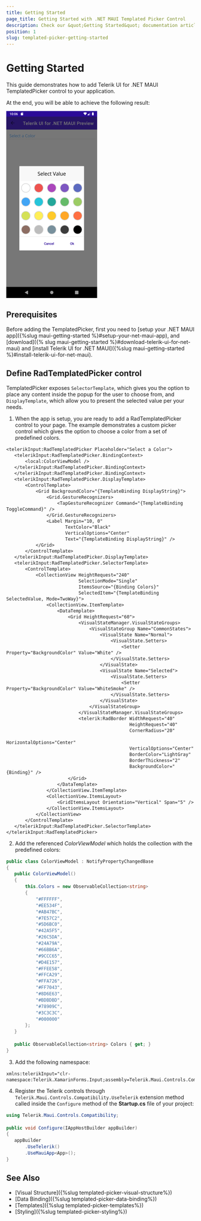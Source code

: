 ```yaml
---
title: Getting Started
page_title: Getting Started with .NET MAUI Templated Picker Control
description: Check our &quot;Getting Started&quot; documentation article for Telerik TemplatedPicker for .NET MAUI control.
position: 1
slug: templated-picker-getting-started
---
```


# Getting Started

This guide demonstrates how to add Telerik UI for .NET MAUI TemplatedPicker control to your application.

At the end, you will be able to achieve the following result:

![Templated Picker Getting Started](images/templatedpicker_getting_started.png)

## Prerequisites

Before adding the TemplatedPicker, first you need to [setup your .NET MAUI app]({%slug maui-getting-started %}#setup-your-net-maui-app), and [download]({% slug maui-getting-started %}#download-telerik-ui-for-net-maui) and [install Telerik UI for .NET MAUI]({%slug maui-getting-started %}#install-telerik-ui-for-net-maui).

## Define RadTemplatedPicker control

TemplatedPicker exposes `SelectorTemplate`, which gives you the option to place any content inside the popup for the user to choose from, and `DisplayTemplate`, which allow you to present the selected value per your needs.

1. When the app is setup, you are ready to add a RadTemplatedPicker control to your page. The example demonstrates a custom picker control which gives the option to choose a color from a set of predefined colors.

 ```XAML
<telerikInput:RadTemplatedPicker Placeholder="Select a Color">
	<telerikInput:RadTemplatedPicker.BindingContext>
        <local:ColorViewModel />
    </telerikInput:RadTemplatedPicker.BindingContext>
    </telerikInput:RadTemplatedPicker.BindingContext>
	<telerikInput:RadTemplatedPicker.DisplayTemplate>
		<ControlTemplate>
			<Grid BackgroundColor="{TemplateBinding DisplayString}">
				<Grid.GestureRecognizers>
					<TapGestureRecognizer Command="{TemplateBinding ToggleCommand}" />
				</Grid.GestureRecognizers>
				<Label Margin="10, 0"
					   TextColor="Black"
					   VerticalOptions="Center"
					   Text="{TemplateBinding DisplayString}" />
			</Grid>
		</ControlTemplate>
	</telerikInput:RadTemplatedPicker.DisplayTemplate>
	<telerikInput:RadTemplatedPicker.SelectorTemplate>
		<ControlTemplate>
			<CollectionView HeightRequest="240"
							SelectionMode="Single"
							ItemsSource="{Binding Colors}"
							SelectedItem="{TemplateBinding SelectedValue, Mode=TwoWay}">
				<CollectionView.ItemTemplate>
					<DataTemplate>
						<Grid HeightRequest="60">
							<VisualStateManager.VisualStateGroups>
								<VisualStateGroup Name="CommonStates">
									<VisualState Name="Normal">
										<VisualState.Setters>
											<Setter Property="BackgroundColor" Value="White" />
										</VisualState.Setters>
									</VisualState>
									<VisualState Name="Selected">
										<VisualState.Setters>
											<Setter Property="BackgroundColor" Value="WhiteSmoke" />
										</VisualState.Setters>
									</VisualState>
								</VisualStateGroup>
							</VisualStateManager.VisualStateGroups>
							<telerik:RadBorder WidthRequest="40"
											   HeightRequest="40"
											   CornerRadius="20"
											   HorizontalOptions="Center"
											   VerticalOptions="Center"
											   BorderColor="LightGray"
											   BorderThickness="2"
											   BackgroundColor="{Binding}" />
						</Grid>
					</DataTemplate>
				</CollectionView.ItemTemplate>
				<CollectionView.ItemsLayout>
					<GridItemsLayout Orientation="Vertical" Span="5" />
				</CollectionView.ItemsLayout>
			</CollectionView>
		</ControlTemplate>
	</telerikInput:RadTemplatedPicker.SelectorTemplate>
</telerikInput:RadTemplatedPicker>
 ```
 
2. Add the referenced *ColorViewModel* which holds the collection with the predefined colors:

 ```C#
 public class ColorViewModel : NotifyPropertyChangedBase
 {
	public ColorViewModel()
	{
		this.Colors = new ObservableCollection<string>
		{
			"#FFFFFF",
			"#EE534F",
			"#AB47BC",
			"#7E57C2",
			"#5D6BC0",
			"#42A5F5",
			"#26C5DA",
			"#24A79A",
			"#66BB6A",
			"#9CCC65",
			"#D4E157",
			"#FFEE58",
			"#FFCA29",
			"#FFA726",
			"#FF7043",
			"#8D6E63",
			"#BDBDBD",
			"#78909C",
			"#3C3C3C",
			"#000000"
		};
	}

	public ObservableCollection<string> Colors { get; }
 }
 ```

3. Add the following namespace:

 ```XAML
xmlns:telerikInput="clr-namespace:Telerik.XamarinForms.Input;assembly=Telerik.Maui.Controls.Compatibility"
 ```

4. Register the Telerik controls through `Telerik.Maui.Controls.Compatibility.UseTelerik` extension method called inside the `Configure` method of the **Startup.cs** file of your project:

 ```C#
 using Telerik.Maui.Controls.Compatibility;

 public void Configure(IAppHostBuilder appBuilder)
 {
    appBuilder        
        .UseTelerik()
        .UseMauiApp<App>();    
 }              
 ```
 
## See Also

- [Visual Structure]({%slug templated-picker-visual-structure%})
- [Data Binding]({%slug templated-picker-data-binding%})
- [Templates]({%slug templated-picker-templates%})
- [Styling]({%slug templated-picker-styling%})